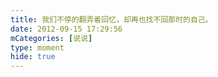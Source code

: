 ```yaml
---
title: 我们不停的翻弄着回忆，却再也找不回那时的自己。
date: 2012-09-15 17:29:56
mCategories: [说说]
type: moment
hide: true
---
```


